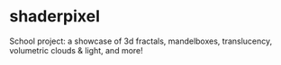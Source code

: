 # shaderpixel
School project: a showcase of 3d fractals, mandelboxes, translucency, volumetric clouds &amp; light, and more!
